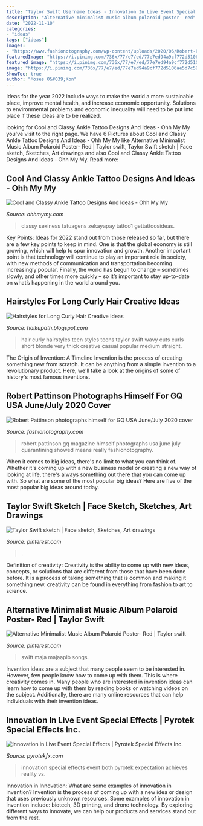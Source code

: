 ```yaml
---
title: "Taylor Swift Username Ideas - Innovation In Live Event Special Effects"
description: "Alternative minimalist music album polaroid poster- red"
date: "2022-11-10"
categories:
- "ideas"
tags: ["ideas"]
images:
- "https://www.fashionotography.com/wp-content/uploads/2020/06/Robert-Pattinson-photographs-himself-for-GQ-USA-June-July-2020-cover-11.jpg"
featuredImage: "https://i.pinimg.com/736x/77/e7/ed/77e7ed94a9cf772d5106ae5d7c592ce4.jpg"
featured_image: "https://i.pinimg.com/736x/77/e7/ed/77e7ed94a9cf772d5106ae5d7c592ce4.jpg"
image: "https://i.pinimg.com/736x/77/e7/ed/77e7ed94a9cf772d5106ae5d7c592ce4.jpg"
ShowToc: true
author: "Moses O&#039;Kon"
---
```



Ideas for the year 2022 include ways to make the world a more sustainable place, improve mental health, and increase economic opportunity. Solutions to environmental problems and economic inequality will need to be put into place if these ideas are to be realized.

	

		
looking for Cool and Classy Ankle Tattoo Designs And Ideas - Ohh My My you've visit to the right page. We have 6 Pictures about Cool and Classy Ankle Tattoo Designs And Ideas - Ohh My My like Alternative Minimalist Music Album Polaroid Poster- Red | Taylor swift, Taylor Swift sketch | Face sketch, Sketches, Art drawings and also Cool and Classy Ankle Tattoo Designs And Ideas - Ohh My My. Read more:
		
    
## Cool And Classy Ankle Tattoo Designs And Ideas - Ohh My My

<img loading=lazy src="http://ohhmymy.com/wp-content/uploads/2016/03/Rose-flower-Ankle-tattoos.jpg" onerror="this.onerror=null;this.src='https://tse4.mm.bing.net/th?id=OIP.ia4aEboStRVT9uOTgr3TpAAAAA&amp;pid=15.1';" alt="Cool and Classy Ankle Tattoo Designs And Ideas - Ohh My My">

_Source: ohhmymy.com_

>classy sexiness tatuagens zekayapay tattoo1 gettattoosideas. 

	

Key Points:
Ideas for 2022 stand out from those released so far, but there are a few key points to keep in mind. One is that the global economy is still growing, which will help to spur innovation and growth. Another important point is that technology will continue to play an important role in society, with new methods of communication and transportation becoming increasingly popular. Finally, the world has begun to change – sometimes slowly, and other times more quickly – so it’s important to stay up-to-date on what’s happening in the world around you.

    
## Hairstyles For Long Curly Hair Creative Ideas

<img loading=lazy src="http://4.bp.blogspot.com/-fN0I9zxz6Uc/TrgKOSuhNuI/AAAAAAAABFU/MXga1am_gUQ/s1600/Cute%2BHairstyles%2BFor%2BCurly%2BHair%2Bby%2Bszepesiszucsbarbi.blogspot.com-35.jpg" onerror="this.onerror=null;this.src='https://tse1.mm.bing.net/th?id=OIP.jCLyn1ZJX8LbGvldNzUztgHaKx&amp;pid=15.1';" alt="Hairstyles for Long Curly Hair Creative Ideas">

_Source: haikupath.blogspot.com_

>hair curly hairstyles teen styles teens taylor swift wavy cuts curls short blonde very thick creative casual popular medium straight. 

	

The Origin of Invention: A Timeline
Invention is the process of creating something new from scratch. It can be anything from a simple invention to a revolutionary product. Here, we'll take a look at the origins of some of history's most famous inventions.

    
## Robert Pattinson Photographs Himself For GQ USA June/July 2020 Cover

<img loading=lazy src="https://www.fashionotography.com/wp-content/uploads/2020/06/Robert-Pattinson-photographs-himself-for-GQ-USA-June-July-2020-cover-11.jpg" onerror="this.onerror=null;this.src='https://tse3.mm.bing.net/th?id=OIP.rAsMDFpOcs-LIhxSy0m0zQHaKR&amp;pid=15.1';" alt="Robert Pattinson photographs himself for GQ USA June/July 2020 cover">

_Source: fashionotography.com_

>robert pattinson gq magazine himself photographs usa june july quarantining showed means really fashionotography. 

	

When it comes to big ideas, there's no limit to what you can think of. Whether it's coming up with a new business model or creating a new way of looking at life, there's always something out there that you can come up with. So what are some of the most popular big ideas? Here are five of the most popular big ideas around today.

    
## Taylor Swift Sketch | Face Sketch, Sketches, Art Drawings

<img loading=lazy src="https://i.pinimg.com/736x/2a/e1/1e/2ae11e5c444d73aac96a80990a2e89e0.jpg" onerror="this.onerror=null;this.src='https://tse1.mm.bing.net/th?id=OIP.1GGA1Z6sd0Fd1Bz5n4ONrAHaJ3&amp;pid=15.1';" alt="Taylor Swift sketch | Face sketch, Sketches, Art drawings">

_Source: pinterest.com_

>. 

	

Definition of creativity:
Creativity is the ability to come up with new ideas, concepts, or solutions that are different from those that have been done before. It is a process of taking something that is common and making it something new. creativity can be found in everything from fashion to art to science.

    
## Alternative Minimalist Music Album Polaroid Poster- Red | Taylor Swift

<img loading=lazy src="https://i.pinimg.com/736x/77/e7/ed/77e7ed94a9cf772d5106ae5d7c592ce4.jpg" onerror="this.onerror=null;this.src='https://tse1.mm.bing.net/th?id=OIP.4SK9AiFyWQ24kIOv3El6YQHaLI&amp;pid=15.1';" alt="Alternative Minimalist Music Album Polaroid Poster- Red | Taylor swift">

_Source: pinterest.com_

>swift maja majaaplb songs. 

	

Invention ideas are a subject that many people seem to be interested in. However, few people know how to come up with them. This is where creativity comes in. Many people who are interested in invention ideas can learn how to come up with them by reading books or watching videos on the subject. Additionally, there are many online resources that can help individuals with their invention ideas.

    
## Innovation In Live Event Special Effects | Pyrotek Special Effects Inc.

<img loading=lazy src="https://pyrotekfx.com/wp-content/uploads/2019/05/Innovation-Article.jpg" onerror="this.onerror=null;this.src='https://tse1.mm.bing.net/th?id=OIP.OZK77ynX6XweLfhI50cP1QHaDt&amp;pid=15.1';" alt="Innovation in Live Event Special Effects | Pyrotek Special Effects Inc.">

_Source: pyrotekfx.com_

>innovation special effects event both pyrotek expectation achieves reality vs. 

	

Innovation in Innovation: What are some examples of innovation in invention?
Invention is the process of coming up with a new idea or design that uses previously unknown resources. Some examples of innovation in invention include: biotech, 3D printing, and drone technology. By exploring different ways to innovate, we can help our products and services stand out from the rest.

